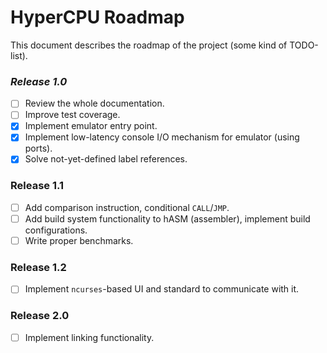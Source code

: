 # HyperCPU Roadmap

This document describes the roadmap of the project (some kind of TODO-list).

### *Release 1.0*

- [ ] Review the whole documentation.
- [ ] Improve test coverage.
- [x] Implement emulator entry point.
- [x] Implement low-latency console I/O mechanism for emulator (using ports).
- [x] Solve not-yet-defined label references.

### Release 1.1
- [ ] Add comparison instruction, conditional `CALL`/`JMP`.
- [ ] Add build system functionality to hASM (assembler), implement build configurations.
- [ ] Write proper benchmarks.

### Release 1.2
- [ ] Implement `ncurses`-based UI and standard to communicate with it.

### Release 2.0
- [ ] Implement linking functionality.
